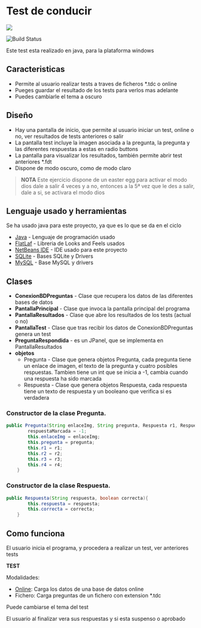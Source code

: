 # Test de conducir
[![](https://static.oprah.com/2017/08/released-logo-header-310x120.png)](https://nodesource.com/products/nsolid)

![Build Status](https://travis-ci.org/joemccann/dillinger.svg?branch=master)

Este test esta realizado en java, para la plataforma windows

## Caracteristicas
- Permite al usuario realizar tests a traves de ficheros *.tdc o online
- Pueges guardar el resultado de los tests para verlos mas adelante
- Puedes cambiarle el tema a oscuro

## Diseño
- Hay una pantalla de inicio, que permite al usuario iniciar un test, online o no, ver resultados de tests anteriores o salir
- La pantalla test incluye la imagen asociada a la pregunta, la pregunta y las diferentes respuestas a estas en radio buttons
- La pantalla para visualizar los resultados, también permite abrir test anteriores *.fdt
- Dispone de modo oscuro, como de modo claro



>  ****NOTA****
> Este ejercicio dispone de un easter egg para
> activar el modo dios dale a salir 4 veces y a no,
> entonces a la 5ª vez que le des a salir, dale a si,
> se activara el modo dios

## Lenguaje usado y herramientas

Se ha usado java para este proyecto, ya que es lo que se da en el ciclo

- [Java](https://www.oracle.com/es/java/technologies/javase-jdk11-downloads.html) - Lenguaje de programación usado
- [FlatLaf](https://www.formdev.com/flatlaf/) - Libreria de Looks and Feels usados
- [NetBeans IDE](https://netbeans.org/) - IDE usado para este proyecto
- [SQLite](https://www.sqlite.org/index.html) - Bases SQLite y Drivers
- [MySQL](https://www.mysql.com/) - Base MySQL y drivers

## Clases
- **ConexionBDPreguntas** - Clase que recupera los datos de las diferentes bases de datos
- **PantallaPrincipal** - Clase que invoca la pantalla principal del programa
- **PantallaResultados** - Clase que abre los resultados de los tests (actual o no)
- **PantallaTest** - Clase que tras recibir los datos de ConexionBDPreguntas genera un test
- **PreguntaRespondida** - es un JPanel, que se implementa en PantallaResultados
- **objetos**
    - Pregunta - Clase que genera objetos Pregunta, cada pregunta tiene un enlace de imagen, el texto de la pregunta y cuatro posibles respuestas. Tambien tiene un int que se inicia a -1, cambia cuando una respuesta ha sido marcada
    - Respuesta - Clase que genera objetos Respuesta, cada respuesta tiene un texto de respuesta y un booleano que verifica si es verdadera


### Constructor de la clase Pregunta.

```java
public Pregunta(String enlaceImg, String pregunta, Respuesta r1, Respuesta r2, Respuesta r3, Respuesta r4){
        respuestaMarcada = -1;
        this.enlaceImg = enlaceImg;
        this.pregunta = pregunta;
        this.r1 = r1;
        this.r2 = r2;
        this.r3 = r3;
        this.r4 = r4;
    }
```

### Constructor de la clase Respuesta.

```java
public Respuesta(String respuesta, boolean correcta){
        this.respuesta = respuesta;
        this.correcta = correcta;
    }
```

## Como funciona
    
El  usuario inicia el programa, y procedera a realizar un test, ver anteriores tests

**TEST**

Modalidades:
- [Online](https://remotemysql.com/): Carga los datos de una base de datos online 
- Fichero: Carga preguntas de un fichero con extension *.tdc

Puede cambiarse el tema del test

El usuario al finalizar vera sus respuestas y si esta suspenso o aprobado
